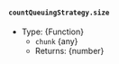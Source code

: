 #### `countQueuingStrategy.size`

<!-- YAML
added: v16.5.0
-->

* Type: {Function}
  * `chunk` {any}
  * Returns: {number}
